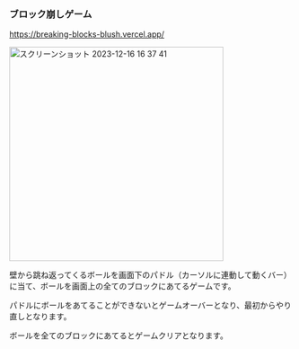 ### ブロック崩しゲーム
https://breaking-blocks-blush.vercel.app/

<img width="381" alt="スクリーンショット 2023-12-16 16 37 41" src="https://github.com/Onepiece2424/breaking-blocks/assets/79039664/f6e3a3af-7522-412b-ac46-d7b1cd004d11">

壁から跳ね返ってくるボールを画面下のパドル（カーソルに連動して動くバー）に当て、ボールを画面上の全てのブロックにあてるゲームです。

パドルにボールをあてることができないとゲームオーバーとなり、最初からやり直しとなります。

ボールを全てのブロックにあてるとゲームクリアとなります。

